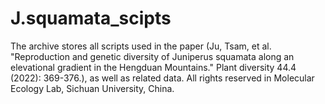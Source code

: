 # J.squamata_scipts
The archive stores all scripts used in the paper (Ju, Tsam, et al. "Reproduction and genetic diversity of Juniperus squamata along an elevational gradient in the Hengduan Mountains." Plant diversity 44.4 (2022): 369-376.), as well as related data. All rights reserved in Molecular Ecology Lab, Sichuan University, China.
